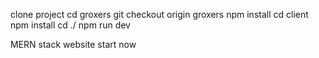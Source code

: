 clone project
cd groxers
git checkout origin groxers
npm install
cd client
npm install
cd ./
npm run dev

MERN stack website start now